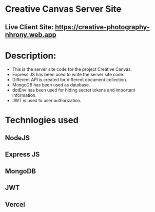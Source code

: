 # Creative Canvas Server Site

## Live Client Site: https://creative-photography-nhrony.web.app

# Description:

-   This is the server site code for the project Creative Canvas.
-   Express JS has been used to write the server site code.
-   Different API is created for different document collection.
-   MongoDB has been used as database.
-   dotEnv has been used for hiding secret tokens and important information.
-   JWT is used to user authorization.

# Technlogies used

## NodeJS

## Express JS

## MongoDB

## JWT

## Vercel
